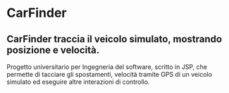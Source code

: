 # CarFinder
## CarFinder traccia il veicolo simulato, mostrando posizione e velocità.

Progetto universitario per Ingegneria del software, scritto in JSP, che permette di tacciare gli spostamenti, velocità tramite GPS di un veicolo simulato ed eseguire altre interazioni di controllo.
